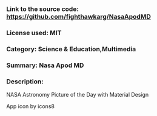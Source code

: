 ### Link to the source code: https://github.com/fighthawkarg/NasaApodMD
### License used: MIT
### Category: Science & Education,Multimedia
### Summary: Nasa Apod MD
### Description: 
NASA Astronomy Picture of the Day with Material Design

App icon by icons8
